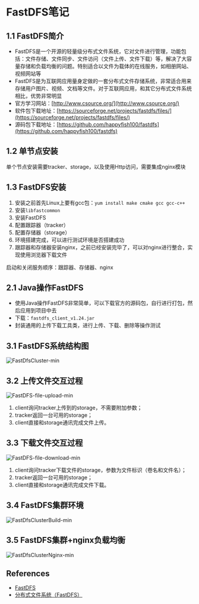 # FastDFS笔记

## 1.1 FastDFS简介
- FastDFS是一个开源的轻量级分布式文件系统，它对文件进行管理，功能包括：文件存储、文件同步、文件访问（文件上传、文件下载）等，解决了大容量存储和负载均衡的问题。特别适合以文件为载体的在线服务，如相册网站、视频网站等
- FastDFS是为互联网应用量身定做的一套分布式文件存储系统，非常适合用来存储用户图片、视频、文档等文件。对于互联网应用，和其它分布式文件系统相比，优势非常明显
- 官方学习网站：[http://www.csource.org/](http://www.csource.org/)
- 软件包下载地址：[https://sourceforge.net/projects/fastdfs/files/](https://sourceforge.net/projects/fastdfs/files/)
- 源码包下载地址：[https://github.com/happyfish100/fastdfs](https://github.com/happyfish100/fastdfs)

## 1.2 单节点安装
单个节点安装需要tracker、storage，以及使用Http访问，需要集成nginx模块

## 1.3 FastDFS安装
1. 安装之前首先Linux上要有gcc包：`yum install make cmake gcc gcc-c++`
1. 安装`libfastcommon`
1. 安装FastDFS
1. 配置跟踪器（tracker）
1. 配置存储器（storage）
1. 环境搭建完成，可以进行测试环境是否搭建成功
1. 跟踪器和存储器安装nginx，之前已经安装完毕了，可以对nginx进行整合，实现使用浏览器下载文件

启动和关闭服务顺序：跟踪器、存储器、nginx

## 2.1 Java操作FastDFS
- 使用Java操作FastDFS非常简单，可以下载官方的源码包，自行进行打包，然后应用到项目中去
- 下载：`fastdfs_client_v1.24.jar`
- 封装通用的上传下载工具类，进行上传、下载、删除等操作测试

## 3.1 FastDFS系统结构图
![FastDfsCluster-min](https://www.wailian.work/images/2019/02/03/FastDfsCluster-min.jpg)

## 3.2 上传文件交互过程
![FastDFS-file-upload-min](https://www.wailian.work/images/2019/02/03/FastDFS-file-upload-min.jpg)

1. client询问tracker上传到的storage，不需要附加参数；
2. tracker返回一台可用的storage；
3. client直接和storage通讯完成文件上传。

## 3.3 下载文件交互过程
![FastDFS-file-download-min](https://www.wailian.work/images/2019/02/03/FastDFS-file-download-min.jpg)

1. client询问tracker下载文件的storage，参数为文件标识（卷名和文件名）；
2. tracker返回一台可用的storage；
3. client直接和storage通讯完成文件下载。

## 3.4 FastDFS集群环境
![FastDfsClusterBuild-min](https://www.wailian.work/images/2019/02/03/FastDfsClusterBuild-min.jpg)

## 3.5 FastDFS集群+nginx负载均衡
![FastDfsClusterNginx-min](https://www.wailian.work/images/2019/02/03/FastDfsClusterNginx-min.jpg)


## References
- [FastDFS](https://github.com/happyfish100/fastdfs)
- [分布式文件系统（FastDFS）](http://bbs.chinaunix.net/forum-240-1.html)